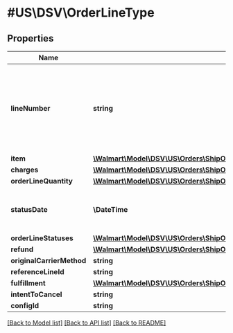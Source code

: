 # #US\DSV\OrderLineType

## Properties

Name | Type | Description | Notes
------------ | ------------- | ------------- | -------------
**lineNumber** | **string** | The line number associated with the details for each individual item in the purchase order |
**item** | [**\Walmart\Model\DSV\US\Orders\ShipOrderLines200ResponseOrderLinesOrderLineInnerItem**](ShipOrderLines200ResponseOrderLinesOrderLineInnerItem.md) |  |
**charges** | [**\Walmart\Model\DSV\US\Orders\ShipOrderLines200ResponseOrderLinesOrderLineInnerCharges**](ShipOrderLines200ResponseOrderLinesOrderLineInnerCharges.md) |  |
**orderLineQuantity** | [**\Walmart\Model\DSV\US\Orders\ShipOrderLinesRequestOrderLinesOrderLineInnerOrderLineStatusesOrderLineStatusInnerStatusQuantity**](ShipOrderLinesRequestOrderLinesOrderLineInnerOrderLineStatusesOrderLineStatusInnerStatusQuantity.md) |  |
**statusDate** | **\DateTime** | The date shown on the recent order status |
**orderLineStatuses** | [**\Walmart\Model\DSV\US\Orders\ShipOrderLines200ResponseOrderLinesOrderLineInnerOrderLineStatuses**](ShipOrderLines200ResponseOrderLinesOrderLineInnerOrderLineStatuses.md) |  |
**refund** | [**\Walmart\Model\DSV\US\Orders\ShipOrderLines200ResponseOrderLinesOrderLineInnerRefund**](ShipOrderLines200ResponseOrderLinesOrderLineInnerRefund.md) |  | [optional]
**originalCarrierMethod** | **string** |  | [optional]
**referenceLineId** | **string** |  | [optional]
**fulfillment** | [**\Walmart\Model\DSV\US\Orders\ShipOrderLines200ResponseOrderLinesOrderLineInnerFulfillment**](ShipOrderLines200ResponseOrderLinesOrderLineInnerFulfillment.md) |  | [optional]
**intentToCancel** | **string** |  | [optional]
**configId** | **string** |  | [optional]


[[Back to Model list]](../) [[Back to API list]](../../Api/US/DSV) [[Back to README]](../../README.md)
